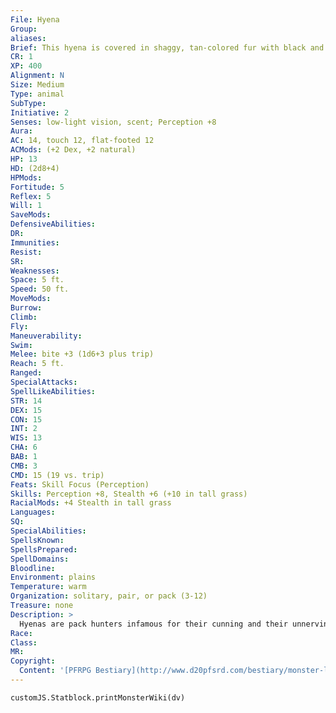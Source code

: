 ```yaml
---
File: Hyena
Group: 
aliases: 
Brief: This hyena is covered in shaggy, tan-colored fur with black and brown stripes.
CR: 1
XP: 400
Alignment: N
Size: Medium
Type: animal
SubType: 
Initiative: 2
Senses: low-light vision, scent; Perception +8
Aura: 
AC: 14, touch 12, flat-footed 12
ACMods: (+2 Dex, +2 natural)
HP: 13
HD: (2d8+4)
HPMods: 
Fortitude: 5
Reflex: 5
Will: 1
SaveMods: 
DefensiveAbilities: 
DR: 
Immunities: 
Resist: 
SR: 
Weaknesses: 
Space: 5 ft.
Speed: 50 ft.
MoveMods: 
Burrow: 
Climb: 
Fly: 
Maneuverability: 
Swim: 
Melee: bite +3 (1d6+3 plus trip)
Reach: 5 ft.
Ranged: 
SpecialAttacks: 
SpellLikeAbilities: 
STR: 14
DEX: 15
CON: 15
INT: 2
WIS: 13
CHA: 6
BAB: 1
CMB: 3
CMD: 15 (19 vs. trip)
Feats: Skill Focus (Perception)
Skills: Perception +8, Stealth +6 (+10 in tall grass)
RacialMods: +4 Stealth in tall grass
Languages: 
SQ: 
SpecialAbilities: 
SpellsKnown: 
SpellsPrepared: 
SpellDomains: 
Bloodline: 
Environment: plains
Temperature: warm
Organization: solitary, pair, or pack (3-12)
Treasure: none
Description: >
  Hyenas are pack hunters infamous for their cunning and their unnerving, laughter-like vocalizations. They are largely scavengers, but aren't above supplementing their diet of carrion with fresh prey. Hyenas tend to hunt alone, but when hunting as a pack they typically send one or two members against a foe's front while the rest of the pack circles and attacks from behind. Many of the savage humanoid races, particularly gnolls, use hyenas as guard dogs. Such hyenas typically wear leather barding and are trained from birth to be vicious and savage-many such creatures are advanced hyenas. Hyena Companions Starting Statistics: Size Small; Speed 50 ft.; AC +2 natural armor; Attack bite (1d4 plus trip); Ability Scores Str 10, Dex 17, Con 13, Int 2, Wis 13, Cha 6; Special Qualities lowlight vision, scent. 4th-Level Advancement: Size Medium; Attack bite (1d6 plus trip); Ability Scores Str +4, Dex -2, Con +2.
Race: 
Class: 
MR: 
Copyright:
  Content: '[PFRPG Bestiary](http://www.d20pfsrd.com/bestiary/monster-listings/animals/canines/hyena)'
---
```

```dataviewjs
customJS.Statblock.printMonsterWiki(dv)
```
